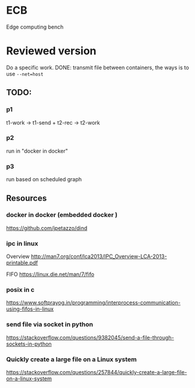 # ECB
Edge computing bench

# Reviewed version
Do a specific work.
DONE: transmit file between containers, the ways is to use `--net=host`


## TODO:

###  p1
t1-work -> t1-send + t2-rec -> t2-work 

### p2
run in  "docker in docker"

### p3
run based on scheduled graph

## Resources

### docker in docker (embedded docker )
https://github.com/jpetazzo/dind 

### ipc in linux 
Overview
http://man7.org/conf/lca2013/IPC_Overview-LCA-2013-printable.pdf

FIFO 
https://linux.die.net/man/7/fifo


### posix in c

https://www.softprayog.in/programming/interprocess-communication-using-fifos-in-linux

### send file via socket in python 
https://stackoverflow.com/questions/9382045/send-a-file-through-sockets-in-python

### Quickly create a large file on a Linux system
https://stackoverflow.com/questions/257844/quickly-create-a-large-file-on-a-linux-system
